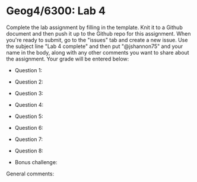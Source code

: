 # Geog4/6300: Lab 4

Complete the lab assignment by filling in the template. Knit it to a Github document and then push it up to the Github repo for this assignment. When you're ready to submit, go to the "issues" tab and create a new issue. Use the subject line "Lab 4 complete" and then put "@jshannon75" and your name in the body, along with any other comments you want to share about the assignment. Your grade will be entered below:

* Question 1:<p>
* Question 2:<p>
* Question 3:<p>
* Question 4:<p>
* Question 5:<p>
* Question 6:<p>
* Question 7:<p>
* Question 8:<p>
* Bonus challenge: <p>
<p>
General comments: 
